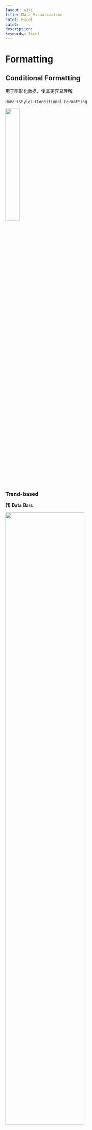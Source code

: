 ```yaml
---
layout: wiki
title: Data Visualization
cate1: Excel
cate2:
description: 
keywords: Excel
---
```


# Formatting
## Conditional Formatting
用于图形化数据，使其更容易理解

`Home`$\to$`Styles`$\to$`Conditional Formatting`

<img src="/images/2022-06/Snipaste_2022-06-05_19-58-59.png"  width="30%">

### Trend-based
**(1) Data Bars**

<img src="/images/2022-06/Snipaste_2022-06-05_20-00-53.png"  width="70%">

**(2) Color Scales**

<span style="background-color: yellow; color: black;">除了默认选项，这两种 Formatting 均可定制化，方法类似 *(3) Icon Sets* 中介绍的</span>
从蓝至红表示数据由大至小

<img src="/images/2022-06/Snipaste_2022-06-05_20-02-06.png"  width="70%">

**Icon Sets**

首先将表格最右侧一列表示变化幅度的数据复制一遍 ()

<img src="/images/2022-06/Snipaste_2022-06-05_20-05-12.png"  width="70%">

再选中该列并点击 `Icon Sets`，之后我们发现 -0.2% 与 0.4% 这两个数据也被赋予黄色箭头，这与我们所预想的红表示下降、绿色表示上升以及黄色表示不变不符合

<img src="/images/2022-06/Snipaste_2022-06-05_20-06-13.png"  width="70%">

因此需要修改图标的规则。点击 `Conditional Formatting`$\to$`Manage Rules`，在红框中选择 `This Worksheet`，随后点击编辑刚刚创建的 Icon Set

<img src="/images/2022-06/Snipaste_2022-06-05_20-10-44.png"  width="70%">

在弹窗中如图进行修改

<img src="/images/2022-06/Snipaste_2022-06-05_20-12-32.png"  width="70%">

完成后效果 Perfect!

<img src="/images/2022-06/Snipaste_2022-06-05_20-13-19.png"  width="70%">



### Value-based
**(1) Top/Bottom Rules**

前n个、后n个、前n%、后n%...

<img src="/images/2022-06/Snipaste_2022-06-06_09-12-02.png"  width="50%">

**(2) Highlight Cells Rules**

查重、设定范围或阈值...

<img src="/images/2022-06/Snipaste_2022-06-06_09-14-43.png"  width="50%">



### Interactive Visualization
通过自定义 Rules 可以实现一些很棒的效果。
#### .1 单元格与单元格交互

实现效果: 在左上角 List 框内选中任意一个州的名字，地图中对应的黑点就会亮起来

<img src="/images/2022-06/Snipaste_2022-06-06_09-19-07.png"  width="70%">

首先把地图移开，不难发现实现的原理就在于使包含字符的这些单元格，当检测到自身与左上角的选择框一样时，就变成黄色。点击 `Conditional Formatting`$\to$`New Rule...`，并完成如下设置（注意: 单元格 `O11` 不要固定，因为之后还需要把这个公式应用到其他单元格中）

<img src="/images/2022-06/Snipaste_2022-06-06_09-25-02.png"  width="100%">

首先单击选中刚刚定义 Formula 的单元格 `O11`，再单击下图中的 `Format Painter`，当出现一个刷子一样的光标时，框选整个目标区域。完成

<img src="/images/2022-06/Snipaste_2022-06-06_09-29-23.png"  width="50%">


#### .2 单元格与行列交互

实现效果: 在右上角 List 框内选中任意一个州的名字，表格中对应的行就会被蓝色高亮显示（并且不会覆盖原有的红色高亮）

<img src="/images/2022-06/Snipaste_2022-06-06_10-24-31.png"  width="100%">

首先框选出表格区域，在自定义公式中输入 `$B5`，这里固定列是因为想把这个 Format 应用到所选表格的所有行

<img src="/images/2022-06/Snipaste_2022-06-06_10-22-42.png"  width="100%">

随后在 `Conditional Formatting`$\to$`Manage Rules...` 中通过点击上下箭头，把红色高亮的显示优先级调高

<img src="/images/2022-06/Snipaste_2022-06-06_10-23-40.png"  width="70%">


#### .3 图标与其他元素交互

实现效果，点击代表州的圆形，选择框 `K1` 就会变成对应州的名字，从而进一步地实现对于圆形的黄色高亮（详见 *(1) 单元格与单元格交互*）,以及对于表格区域数据的蓝色高亮（详见 *(2) 单元格与行列交互*）

<img src="/images/2022-06/Snipaste_2022-06-06_10-58-51.png"  width="100%">

这一步需要应用到 `宏(Macro)`

**(1) 首选激活宏选项**
- 另存为文件为 Macro-Enabled
- 打开 `Excel Options`，勾选 `Developer`

<img src="/images/2022-06/Snipaste_2022-06-06_10-34-27.png"  width="70%">

<img src="/images/2022-06/Snipaste_2022-06-06_10-36-06.png"  width="100%">

**(2) 录制宏**
- 点击 `Record Macro`，为宏命名并指定快捷键，然后点击 `OK` 进入录制
- <span style="background-color: yellow; color: black;">这个宏需要实现的效果: 在 `K1`（即选择框）中输入字符 "NT"</span>
- 录制过程: 首先点击 `K1`，再输入 "NT"，最后按下回车键
- 点击菜单栏中的 `Stop Recording` 结束录制

<img src="/images/2022-06/Snipaste_2022-06-06_10-40-00.png"  width="70%">

然后需要把刚刚定义的宏应用到其他所有的州
- 首先打开进入编辑界面（这是一个 VB 编译器）
- 在代码框中可以看到先前定义的 `NT()` 宏，把这个宏复制应用到其他州，这个过程需要一定的适应性修改

<img src="/images/2022-06/Snipaste_2022-06-06_10-48-09.png"  width="70%">
<img src="/images/2022-06/Snipaste_2022-06-06_10-50-40.png"  width="50%">

**(3) 绑定宏**

最后我们需要把宏操作与点击图标的操作绑定
- 选中一个圆形图标，例如选中 "NT" 州对应的圆圈
- 右键单击圆圈$\to$`Assign Macro...`
- 在弹窗中选择需要绑定的名为 "NT" 的宏

完成！之后只要把鼠标移动到圆形的上方，光标就会变成一个手，此时点一下就能够实现最初设想的效果




## Sparkline & Shape

**(1) Sparkline**

这是一种缩小化的显示数据图表的方式

- 点击菜单栏 `Insert`$\to$`Sparklines`$\to$`Column`
- 在弹窗中选择数据区域，以及显示 Sparkilines 的区域

<img src="/images/2022-06/Snipaste_2022-06-06_13-08-42.png"  width="70%">

还可以进一步美化显示效果，例如使数值最大的变成红色

<img src="/images/2022-06/Snipaste_2022-06-06_15-03-56.png"  width="50%">

以上展示了柱状图，还能创建线图，方法类似

**(2) Shape**

形状可以使我们的数据可视化更加优雅。

例如，书接上文，在[这里](#3-图标与其他元素交互)我们已经完成了一个非常优雅的效果，即通过点击地图上的表示州的圆圈，就能够使之高亮，并在左侧表格中也高亮显示对应州的数据。这些实现的关键当点击任一圆圈时，选择框内都能显示出该圆圈指向的州

<img src="/images/2022-06/Snipaste_2022-06-06_15-13-30.png"  width="100%">

更进一步的，我们想要在这张图上显示更多的数据: 例如下边这张表中的三列数据

<img src="/images/2022-06/Snipaste_2022-06-06_15-18-25.png"  width="60%">

- 首先使用 `VLOOPUP()` 从上表中提取选择框 `K1` 所显示的州的三个数据
- 然后点击菜单栏 `Insert`$\to$`Illustrations`$\to$`Shapes` 选择一个形状
- 把这个形状复制成三个（对应需要显示的三个数据）
- 全选这三个形状，如下图，点击 `Align Bottom`$\to$`Distribute Horizontally` 

<img src="/images/2022-06/Snipaste_2022-06-06_15-27-05.png"  width="80%">

完美排列！最后在每个形状的 Formula Bar 中输入其对应的单元格，完成

<img src="/images/2022-06/Snipaste_2022-06-06_15-30-14.png"  width="70%">




## Custom number format

对于如下列，我们希望正数显示为绿色，负数红色，零则不显示

<img src="/images/2022-06/Snipaste_2022-06-06_15-47-20.png"  width="15%">

- 首先框选目标区域
- 点击如图步骤二所指示的箭头图表
- 在弹窗如图步骤三所指示的框中输入 `格式信息`

<img src="/images/2022-06/Snipaste_2022-06-06_15-54-02.png"  width="100%">

```cs
// 格式信息
Positive;[Negative];[Zero];[Text]

// 例如
// 以下表示正数是绿色，负数红色，零则不显示
[Green]0.00%;[Red]-0.00%;

// 还可以吧数字换成图表，例如用上箭头表示增加，下箭头表示减少
// 还可以指定具体的范围
[>0.01][Green]arrow_up;[<-0.01][Red]arrow_down;[Black]
```



---



# Charting Techniques
## Column Chart
下图是一张非常高效的图，清晰地反映了每十年的:
- 排放物的各种来源的比例
- 排放物总量
- 排放物总量的增幅

那么怎么从如下这张数据表中画出这样的图呢?

<img src="/images/2022-06/Snipaste_2022-06-06_19-09-33.png"  width="100%">

那么怎么从如下这张数据表中画出这样的图呢?

<img src="/images/2022-06/Snipaste_2022-06-06_19-15-02.png"  width="100%">

**(1) 创建普通柱状图**
- 框选数据区域，插入一张简单的 `2D Column`

<img src="/images/2022-06/Snipaste_2022-06-06_19-17-20.png"  width="70%">

**(2) 修改为堆叠式柱状图**
- 点击菜单栏`Chart Design`$\to$`Change Chart Type`，选择 `Stacked Column`
- 双击一个色块，然后在右侧窗口减小 `Gap Width` 至 50%

<img src="/images/2022-06/Snipaste_2022-06-06_19-23-34.png"  width="70%">

**(3) 修改横/纵坐标**
- 修改横坐标: 点击`Select Data`$\to$编辑横坐标$\to$框选第一列年份为横坐标
- 修改纵坐标: 点击纵坐标$\to$在右侧窗口中把 `Display units` 改为 Billions

<img src="/images/2022-06/Snipaste_2022-06-06_19-25-38.png"  width="100%">

**(4) 添加表示增幅的数据作为趋势线**
- 框选最后一列数据$\to$`Ctrl+C`$\to$选中图表$\to$`Ctrl+V`。此时虽然数据被添加进来的，但仍然是以 Stack Column 格式，并且因为数据太小根本看不出来了
- 添加 Secondary axis: 打开`Change Chart Type`，按照下图完成操作。完成

<img src="/images/2022-06/Snipaste_2022-06-06_19-35-51.png"  width="70%">




## Pie Chart
**(1) 普通的饼图**
- 框选数据区域，插入 `2D Pie`
- 修改 Layout: 菜单栏 `Chart Design`$\to$`Quick Layout`$\to$选择一种显示比例的
- 去掉标题，修改字体
- 插入一张图片放到中心位置: 选中图表$\to$菜单栏 `Insert`$\to$`Illustrations`$\to$`Pictures`

<img src="/images/2022-06/Snipaste_2022-06-07_09-27-57.png"  width="70%">

**(2) Doughnuts: 空心饼图与双圈饼图**

实现效果: 同时包含排放信息与人口信息

<img src="/images/2022-06/Snipaste_2022-06-07_10-00-22.png"  width="50%">

首先创建 Doughnuts:
- 复制 *(1) 普通的饼图* 的结果，并修改图表类型

<img src="/images/2022-06/Snipaste_2022-06-07_09-40-00.png"  width="70%">

随后添加人口数据: 上一步做完后会产生一个双环图，每个环包含一样的数据
- 菜单栏 `Chart Design`$\to$`Select Data`
- 编辑弹窗左侧的数据区域，使得第一环（内环）显示排量，外环显示人口

<img src="/images/2022-06/Snipaste_2022-06-07_09-43-31.png"  width="100%">

最后进行美化:
- 去掉外层的 Legend
- 插入两个文本框，靠近外层的显示 Population，内层则为 Emissions
- 如下图1: 调整中间空白圆形的大小，需要双击一个色块才能打开右侧栏目
- 如下图2: 调整每个外圈色块的透明度


<img src="/images/2022-06/Snipaste_2022-06-07_09-58-41.png"  width="70%">

<img src="/images/2022-06/Snipaste_2022-06-07_09-59-19.png"  width="70%">

**(3) 非常酷炫的饼图**

实现效果: 显示某国家在减排上的进步程度

<img src="/images/2022-06/Snipaste_2022-06-07_10-32-42.png"  width="40%">

首先选择一长列（大概60行）包含相同数字的数据，并创建 Doughnut。在取消 Label 和 Legend、修改颜色以及空心圆的大小后，效果如下:

<img src="/images/2022-06/Snipaste_2022-06-07_10-03-28.png"  width="70%">

随后把国家名及其对应的减排数据添加进去，此时呈现出内外双圈

<img src="/images/2022-06/Snipaste_2022-06-07_10-17-59.png"  width="70%">

最后把外环数据叠放到内环之上，并使表示 %Offset 的那部分圆环透明
- 如下图1: 使用 Secondary Axis 实现叠放
- 如下图2: 使表示 %Offset 的那部分圆环透明

<img src="/images/2022-06/Snipaste_2022-06-07_10-20-44.png"  width="100%">

<img src="/images/2022-06/Snipaste_2022-06-07_10-30-45.png"  width="70%">



## Line Chart

实现效果: 根据已知数据（1960-2018）画出CO2浓度变化图，并预测10年后的浓度

<img src="/images/2022-06/Snipaste_2022-06-07_13-22-55.png"  width="100%">

首先选择数据区域（二氧化碳浓度），适当更改一下表格样式

<img src="/images/2022-06/Snipaste_2022-06-07_12-50-30.png"  width="100%">

调整坐标轴
- 横坐标: 选择年份数据列作为横坐标，并改成纵向显示
- 纵坐标: 修改范围，从 300 开始

<img src="/images/2022-06/Snipaste_2022-06-07_12-54-27.png"  width="100%">

显示最新数据的数值: 
- 如下图1: 放大图表，在最后一段绿线的后半部分，有间隔地点击两次
- 如下图2: 完成上一步后曲线的最右端会出现一个小方框，后勾选 `Data Labels`

<img src="/images/2022-06/Snipaste_2022-06-07_13-01-00.png"  width="60%">

<img src="/images/2022-06/Snipaste_2022-06-07_13-03-16.png"  width="70%">

画趋势线:
- 如下图1: 打开右侧关于趋势线的栏目
- 如下图2: 首先勾选显示 `R-square`（该数值越接近1说明拟合越好），然后选择一个 $R^2$ 最接近1的拟合方式，最后勾选显示公式

<img src="/images/2022-06/Snipaste_2022-06-07_13-06-43.png"  width="70%">

<img src="/images/2022-06/Snipaste_2022-06-07_13-09-56.png"  width="70%">

预测十年后的数据:
- 首先在上图右下角的 `Forcast`$\to$`Forward` 输入 10
- 对于趋势线公式 $y=ax^2+bx+c$, $x=1$ 指的是第一年（1960），因此计算十年后（2028）预测值只需把 $x=69$ 带入公式
- 最后取消显示公式，并把通过插入文本框来显示预测值

<img src="/images/2022-06/.png"  width="70%">
<img src="/images/2022-06/.png"  width="70%">








选中 ys,xs 数据后，创建 scatter plot
<img src="/images/2022-04/Snipaste_2022-04-30_09-49-15.png"  width="100%">

Add trendline, choose linear and click to show equation and R-squared
<img src="/images/2022-04/Snipaste_2022-04-30_09-55-07.png"  width="50%">
<img src="/images/2022-04/Snipaste_2022-04-30_09-56-09.png"  width="100%">

排序 sort
<img src="/images/2022-04/Snipaste_2022-04-30_10-12-08.png"  width="100%">

Solver
1000本金7%年化，几年后会增值到5000？
<img src="/images/2022-04/Snipaste_2022-04-30_10-57-59.png"  width="100%">


